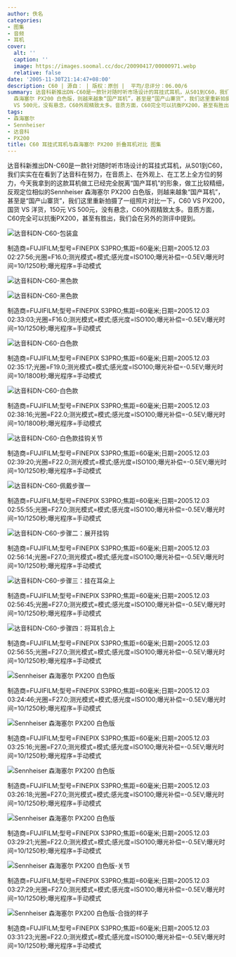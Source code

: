```yaml
---
author: 佚名
categories:
- 图集
- 音频
- 耳机
cover:
  alt: ''
  caption: ''
  image: https://images.soomal.cc/doc/20090417/00000971.webp
  relative: false
date: '2005-11-30T21:14:47+08:00'
description: C60 | 源自： | 版权：原创 |  平均/总评分：06.00/6
summary: 达音科新推出DN-C60是一款针对随时听市场设计的耳挂式耳机，从S01到C60，我们实实在在看到了达音科在努力，在音质上、在外观上、在工艺上全方位的努力，今天我拿到的这款耳机做工已经完全脱离“国产耳机”的形象，做工比较精细，反观定位相似的Sennheiser
  森海塞尔 PX200 白色版，则越来越象“国产耳机”，甚至是“国产山寨货”，我们这里重新拍摄了一组照片对比一下，C60 VS PX200，国货 VS 洋货，150元
  VS 500元，没有悬念，C60外观精致太多。音质方面，C60完全可以抗衡PX200，甚至有胜出，我们会在另外的测评中提到
tags:
- 森海塞尔
- Sennheiser
- 达音科
- PX200
title: C60 耳挂式耳机与森海塞尔 PX200 折叠耳机对比 图集
---
```


达音科新推出DN-C60是一款针对随时听市场设计的耳挂式耳机，从S01到C60，我们实实在在看到了达音科在努力，在音质上、在外观上、在工艺上全方位的努力，今天我拿到的这款耳机做工已经完全脱离“国产耳机”的形象，做工比较精细，反观定位相似的Sennheiser 森海塞尔 PX200 白色版，则越来越象“国产耳机”，甚至是“国产山寨货”，我们这里重新拍摄了一组照片对比一下，C60 VS PX200，国货 VS 洋货，150元 VS 500元，没有悬念，C60外观精致太多。音质方面，C60完全可以抗衡PX200，甚至有胜出，我们会在另外的测评中提到。



![达音科DN-C60-包装盒](https://images.soomal.cc/doc/20090417/00000970.webp)

制造商=FUJIFILM;型号=FINEPIX S3PRO;焦距=60毫米;日期=2005.12.03 02:27:56;光圈=F16.0;测光模式=模式;感光度=ISO100;曝光补偿=-0.5EV;曝光时间=10/1250秒;曝光程序=手动模式



![达音科DN-C60-黑色款](https://images.soomal.cc/doc/20090417/00000971.webp)



![达音科DN-C60-黑色款](https://images.soomal.cc/doc/20090417/00000972.webp)

制造商=FUJIFILM;型号=FINEPIX S3PRO;焦距=60毫米;日期=2005.12.03 02:33:03;光圈=F16.0;测光模式=模式;感光度=ISO100;曝光补偿=-0.5EV;曝光时间=10/1250秒;曝光程序=手动模式



![达音科DN-C60-白色款](https://images.soomal.cc/doc/20090417/00000973.webp)

制造商=FUJIFILM;型号=FINEPIX S3PRO;焦距=60毫米;日期=2005.12.03 02:35:17;光圈=F19.0;测光模式=模式;感光度=ISO100;曝光补偿=-0.5EV;曝光时间=10/1800秒;曝光程序=手动模式



![达音科DN-C60-白色款](https://images.soomal.cc/doc/20090417/00000974.webp)

制造商=FUJIFILM;型号=FINEPIX S3PRO;焦距=60毫米;日期=2005.12.03 02:38:16;光圈=F22.0;测光模式=模式;感光度=ISO100;曝光补偿=-0.5EV;曝光时间=10/1800秒;曝光程序=手动模式



![达音科DN-C60-白色款挂钩关节](https://images.soomal.cc/doc/20090417/00000975.webp)

制造商=FUJIFILM;型号=FINEPIX S3PRO;焦距=60毫米;日期=2005.12.03 02:39:20;光圈=F22.0;测光模式=模式;感光度=ISO100;曝光补偿=-0.5EV;曝光时间=10/1250秒;曝光程序=手动模式



![达音科DN-C60-佩戴步骤一](https://images.soomal.cc/doc/20090417/00000976.webp)

制造商=FUJIFILM;型号=FINEPIX S3PRO;焦距=60毫米;日期=2005.12.03 02:55:55;光圈=F27.0;测光模式=模式;感光度=ISO100;曝光补偿=-0.5EV;曝光时间=10/1250秒;曝光程序=手动模式



![达音科DN-C60-步骤二：展开挂钩](https://images.soomal.cc/doc/20090417/00000977.webp)

制造商=FUJIFILM;型号=FINEPIX S3PRO;焦距=60毫米;日期=2005.12.03 02:56:14;光圈=F27.0;测光模式=模式;感光度=ISO100;曝光补偿=-0.5EV;曝光时间=10/1250秒;曝光程序=手动模式



![达音科DN-C60-步骤三：挂在耳朵上](https://images.soomal.cc/doc/20090417/00000978.webp)

制造商=FUJIFILM;型号=FINEPIX S3PRO;焦距=60毫米;日期=2005.12.03 02:56:45;光圈=F27.0;测光模式=模式;感光度=ISO100;曝光补偿=-0.5EV;曝光时间=10/1250秒;曝光程序=手动模式



![达音科DN-C60-步骤四：将耳机合上](https://images.soomal.cc/doc/20090417/00000979.webp)

制造商=FUJIFILM;型号=FINEPIX S3PRO;焦距=60毫米;日期=2005.12.03 02:56:55;光圈=F27.0;测光模式=模式;感光度=ISO100;曝光补偿=-0.5EV;曝光时间=10/1250秒;曝光程序=手动模式



![Sennheiser 森海塞尔 PX200 白色版](https://images.soomal.cc/doc/20090417/00000980.webp)

制造商=FUJIFILM;型号=FINEPIX S3PRO;焦距=60毫米;日期=2005.12.03 03:24:46;光圈=F27.0;测光模式=模式;感光度=ISO100;曝光补偿=-0.5EV;曝光时间=10/1250秒;曝光程序=手动模式



![Sennheiser 森海塞尔 PX200 白色版](https://images.soomal.cc/doc/20090417/00000981.webp)

制造商=FUJIFILM;型号=FINEPIX S3PRO;焦距=60毫米;日期=2005.12.03 03:25:16;光圈=F27.0;测光模式=模式;感光度=ISO100;曝光补偿=-0.5EV;曝光时间=10/1250秒;曝光程序=手动模式



![Sennheiser 森海塞尔 PX200 白色版](https://images.soomal.cc/doc/20090417/00000982.webp)

制造商=FUJIFILM;型号=FINEPIX S3PRO;焦距=60毫米;日期=2005.12.03 03:26:18;光圈=F27.0;测光模式=模式;感光度=ISO100;曝光补偿=-0.5EV;曝光时间=10/1250秒;曝光程序=手动模式



![Sennheiser 森海塞尔 PX200 白色版](https://images.soomal.cc/doc/20090417/00000983.webp)

制造商=FUJIFILM;型号=FINEPIX S3PRO;焦距=60毫米;日期=2005.12.03 03:29:21;光圈=F22.0;测光模式=模式;感光度=ISO100;曝光补偿=-0.5EV;曝光时间=10/1250秒;曝光程序=手动模式



![Sennheiser 森海塞尔 PX200 白色版-关节](https://images.soomal.cc/doc/20090417/00000984.webp)

制造商=FUJIFILM;型号=FINEPIX S3PRO;焦距=60毫米;日期=2005.12.03 03:27:29;光圈=F27.0;测光模式=模式;感光度=ISO100;曝光补偿=-0.5EV;曝光时间=10/1250秒;曝光程序=手动模式



![Sennheiser 森海塞尔 PX200 白色版-合拢的样子](https://images.soomal.cc/doc/20090417/00000985.webp)

制造商=FUJIFILM;型号=FINEPIX S3PRO;焦距=60毫米;日期=2005.12.03 03:31:23;光圈=F22.0;测光模式=模式;感光度=ISO100;曝光补偿=-0.5EV;曝光时间=10/1250秒;曝光程序=手动模式